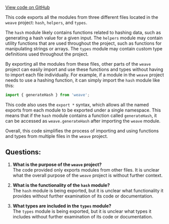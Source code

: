 [View code on GitHub](https://github.com/wandb/weave/weave-js/src/core/model/graph/editing/index.ts)

This code exports all the modules from three different files located in the `weave` project: `hash`, `helpers`, and `types`. 

The `hash` module likely contains functions related to hashing data, such as generating a hash value for a given input. The `helpers` module may contain utility functions that are used throughout the project, such as functions for manipulating strings or arrays. The `types` module may contain custom type definitions used throughout the project.

By exporting all the modules from these files, other parts of the `weave` project can easily import and use these functions and types without having to import each file individually. For example, if a module in the `weave` project needs to use a hashing function, it can simply import the `hash` module like this:

```javascript
import { generateHash } from 'weave';
```

This code also uses the `export *` syntax, which allows all the named exports from each module to be exported under a single namespace. This means that if the `hash` module contains a function called `generateHash`, it can be accessed as `weave.generateHash` after importing the `weave` module.

Overall, this code simplifies the process of importing and using functions and types from multiple files in the `weave` project.
## Questions: 
 1. **What is the purpose of the `weave` project?**\
   The code provided only exports modules from other files. It is unclear what the overall purpose of the `weave` project is without further context.

2. **What is the functionality of the `hash` module?**\
   The `hash` module is being exported, but it is unclear what functionality it provides without further examination of its code or documentation.

3. **What types are included in the `types` module?**\
   The `types` module is being exported, but it is unclear what types it includes without further examination of its code or documentation.